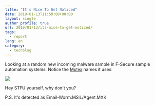 ```yaml
---
title: "It's Nice To Get Noticed"
date: 2010-01-13T11:59:00+00:00
layout: single
author_profile: true
url: 2010/01/13/its-nice-to-get-noticed/
tags:
  - report
lang: en
category: 
  - techblog
---
```

Looking at a random new incoming malware sample in F-Secure sample automation systems. Notice the [Mutex](http://en.wikipedia.org/wiki/Mutex) names it uses:

[![](http://1.bp.blogspot.com/_vaUVXcmC3OI/S02uD4X6VzI/AAAAAAAAAo0/83C_iAV2kts/s640/avanalystsstfu.png)](http://1.bp.blogspot.com/_vaUVXcmC3OI/S02uD4X6VzI/AAAAAAAAAo0/83C_iAV2kts/s1600-h/avanalystsstfu.png)

Hey STFU yourself, why don't you?

P.S. It's detected as Email-Worm:MSIL/Agent.MXK